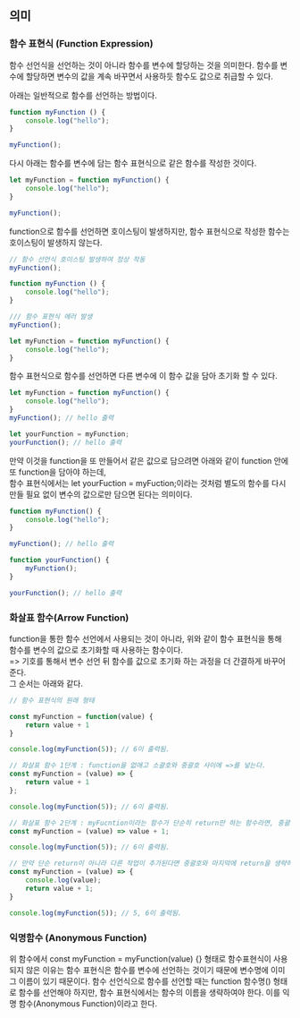 ## **의미**

### **함수 표현식 (Function Expression)**

함수 선언식을 선언하는 것이 아니라 함수를 변수에 할당하는 것을 의미한다. 함수를 변수에 할당하면 변수의 값을 계속 바꾸면서 사용하듯 함수도 값으로 취급할 수 있다.

아래는 일반적으로 함수를 선언하는 방법이다.

```javascript
function myFunction () {
    console.log("hello");
}

myFunction();
```

다시 아래는 함수를 변수에 담는 함수 표현식으로 같은 함수를 작성한 것이다.

```javascript
let myFunction = function myFunction() {
    console.log("hello");
}

myFunction();
```

function으로 함수를 선언하면 호이스팅이 발생하지만, 함수 표현식으로 작성한 함수는 호이스팅이 발생하지 않는다.

```javascript
// 함수 선언식 호이스팅 발생하여 정상 작동
myFunction();

function myFunction () {
    console.log("hello");
}

/// 함수 표현식 에러 발생
myFunction();

let myFunction = function myFunction() {
    console.log("hello");
}
```

함수 표현식으로 함수를 선언하면 다른 변수에 이 함수 값을 담아 초기화 할 수 있다.

```javascript
let myFunction = function myFunction() {
    console.log("hello");
}
myFunction(); // hello 출력

let yourFunction = myFunction;
yourFunction(); // hello 출력
```

만약 이것을 function을 또 만들어서 같은 값으로 담으려면 아래와 같이 function 안에 또 function을 담아야 하는데,  
함수 표현식에서는 let yourFuction = myFuction;이라는 것처럼 별도의 함수를 다시 만들 필요 없이 변수의 값으로만 담으면 된다는 의미이다.

```javascript
function myFunction() {
    console.log("hello");
}

myFunction(); // hello 출력

function yourFunction() {
    myFunction();
}

yourFunction(); // hello 출력
```

### **화살표 함수(Arrow Function)**

function을 통한 함수 선언에서 사용되는 것이 아니라, 위와 같이 함수 표현식을 통해 함수를 변수의 값으로 초기화할 때 사용하는 함수이다.  
\=> 기호를 통해서 변수 선언 뒤 함수를 값으로 초기화 하는 과정을 더 간결하게 바꾸어 준다.  
그 순서는 아래와 같다.

```javascript
// 함수 표현식의 원래 형태

const myFunction = function(value) {
    return value + 1
}

console.log(myFunction(5)); // 6이 출력됨.

// 화살표 함수 1단계 : function을 없애고 소괄호와 중괄호 사이에 =>를 넣는다.
const myFunction = (value) => {
    return value + 1
};

console.log(myFunction(5)); // 6이 출력됨.

// 화살표 함수 2단계 : myFucntion이라는 함수가 단순히 return만 하는 함수라면, 중괄호와 return도 생략 가능하다.
const myFunction = (value) => value + 1;

console.log(myFunction(5)); // 6이 출력됨.

// 만약 단순 return이 아니라 다른 작업이 추가된다면 중괄호와 마지막에 return을 생략하지 않고 그대로 입력하면 된다.
const myFunction = (value) => {
    console.log(value);
    return value + 1;
}

console.log(myFunction(5)); // 5, 6이 출력됨.
```

### **익명함수 (Anonymous Function)**

위 함수에서 const myFunction = myFunction(value) {} 형태로 함수표현식이 사용되지 않은 이유는 함수 표현식은 함수를 변수에 선언하는 것이기 때문에 변수명에 이미 그 이름이 있기 때문이다. 함수 선언식으로 함수를 선언할 때는 function 함수명() 형태로 함수를 선언해야 하지만, 함수 표현식에서는 함수의 이름을 생략하여야 한다. 이를 익명 함수(Anonymous Function)이라고 한다.